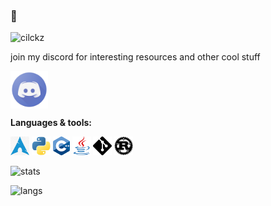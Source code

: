 ### 👋

![cilckz](https://visitor-badge.laobi.icu/badge?page_id=samas69420.samas69420)

join my discord for interesting resources and other cool stuff

<a href="https://discord.gg/q8czmx2">
  <img align="center" alt="discord" width="60px" src="/robe/discord.png" />
</a>

<br/>

**Languages & tools:**  

<code><img height="30" src="/robe/arch.png"></code>
<code><img height="30" src="/robe/python.png"></code>
<code><img height="30" src="/robe/cpp.png"></code>
<code><img height="30" src="/robe/java.png"></code>
<code><img height="30" src="/robe/git.png"></code>
<code><img height="30" src="/robe/rust.png"></code>


![stats](https://github-readme-stats.vercel.app/api?username=samas69420&show_icons=true&count_private=true&theme=tokyonight)


![langs](https://github-readme-stats.vercel.app/api/top-langs/?username=samas69420&langs_count=4&theme=tokyonight&layout=compact)
